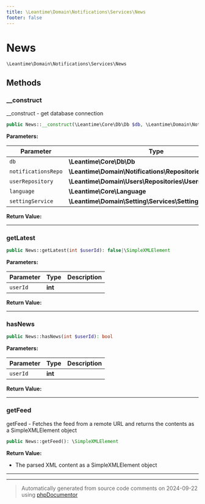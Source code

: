 ```yaml
---
title: \Leantime\Domain\Notifications\Services\News
footer: false
---
```


# News




`\Leantime\Domain\Notifications\Services\News`




## Methods

### __construct

__construct - get database connection

```php
public News::__construct(\Leantime\Core\Db\Db $db, \Leantime\Domain\Notifications\Repositories\Notifications $notificationsRepo, \Leantime\Domain\Users\Repositories\Users $userRepository, \Leantime\Core\Language $language, \Leantime\Domain\Setting\Services\Setting $settingService): mixed
```








**Parameters:**

| Parameter | Type | Description |
|-----------|------|-------------|
| `db` | **\Leantime\Core\Db\Db** |  |
| `notificationsRepo` | **\Leantime\Domain\Notifications\Repositories\Notifications** |  |
| `userRepository` | **\Leantime\Domain\Users\Repositories\Users** |  |
| `language` | **\Leantime\Core\Language** |  |
| `settingService` | **\Leantime\Domain\Setting\Services\Setting** |  |


**Return Value:**





---
### getLatest



```php
public News::getLatest(int $userId): false|\SimpleXMLElement
```








**Parameters:**

| Parameter | Type | Description |
|-----------|------|-------------|
| `userId` | **int** |  |


**Return Value:**





---
### hasNews



```php
public News::hasNews(int $userId): bool
```








**Parameters:**

| Parameter | Type | Description |
|-----------|------|-------------|
| `userId` | **int** |  |


**Return Value:**





---
### getFeed

getFeed - Fetches the feed from a remote URL and returns the contents as a SimpleXMLElement object

```php
public News::getFeed(): \SimpleXMLElement
```









**Return Value:**

- The parsed XML content as a SimpleXMLElement object



---


---
> Automatically generated from source code comments on 2024-09-22 using [phpDocumentor](http://www.phpdoc.org/)
